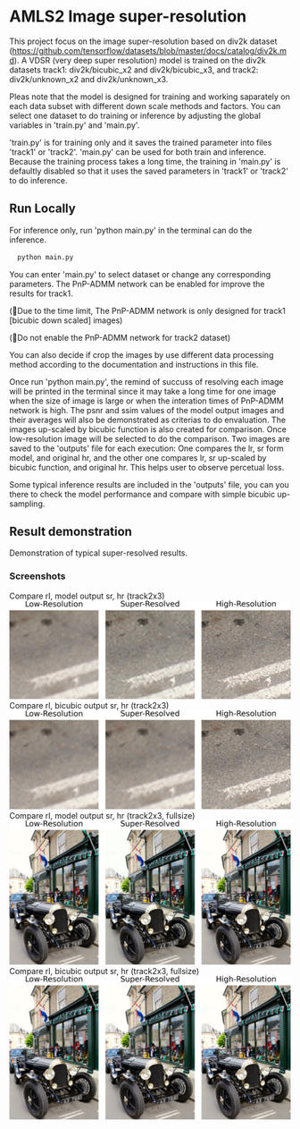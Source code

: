 
# AMLS2 Image super-resolution 

This project focus on the image super-resolution based on div2k dataset (https://github.com/tensorflow/datasets/blob/master/docs/catalog/div2k.md). A VDSR (very deep super resolution) model is trained on the div2k datasets track1: div2k/bicubic_x2 and div2k/bicubic_x3, and track2: div2k/unknown_x2 and div2k/unknown_x3. 

Pleas note that the model is designed for training and working saparately on each data subset with different down scale methods and factors. You can select one dataset to do training or inference by adjusting the global variables in 'train.py' and 'main.py'. 

'train.py' is for training only and it saves the trained parameter into files 'track1' or 'track2'. 'main.py' can be used for both train and inference. Because the training process takes a long time, the training in 'main.py' is defaultly disabled so that it uses the saved parameters in 'track1' or 'track2' to do inference. 




## Run Locally

For inference only, run 'python main.py' in the terminal can do the inference.

```bash
  python main.py
```

You can enter 'main.py' to select dataset or change any corresponding parameters. The PnP-ADMM network can be enabled for improve the results for track1. 

(🔸Due to the time limit, The PnP-ADMM network is only designed for track1 [bicubic down scaled] images)

(🔸Do not enable the PnP-ADMM network for track2 dataset)

You can also decide if crop the images by use different data processing method according to the documentation and instructions in this file. 

Once run 'python main.py', the remind of succuss of resolving each image will be printed in the terminal since it may take a long time for one image when the size of image is large or when the interation times of PnP-ADMM network is high. The psnr and ssim values of the model output images and their averages will also be demonstrated as criterias to do envaluation. The images up-scaled by bicubic function is also created for comparison. Once low-resolution image will be selected to do the comparison. Two images are saved to the 'outputs' file for each execution: One compares the lr, sr form model, and original hr, and the other one compares lr, sr up-scaled by bicubic function, and original hr. This helps user to observe percetual loss.   

Some typical inference results are included in the 'outputs' file, you can you there to check the model performance and compare with simple bicubic up-sampling.


## Result demonstration
Demonstration of typical super-resolved results.

### Screenshots
Compare rl, model output sr, hr (track2x3)
![Compare rl, model output sr, hr (track2x3)](outputs/t2x3_model_output.png)
Compare rl, bicubic output sr, hr (track2x3)
![Compare rl, bicubic output sr, hr (track2x3)](outputs/t2x3_bicubic_output.png)
Compare rl, model output sr, hr (track2x3, fullsize)
![Compare rl, model output sr, hr (track2x3, fullsize)](outputs/t2x3_model_output_full_size.png)
Compare rl, bicubic output sr, hr (track2x3, fullsize)
![Compare rl, bicubic output sr, hr (track2x3, fullsize)](outputs/t2x3_bicubic_output_full_size.png)